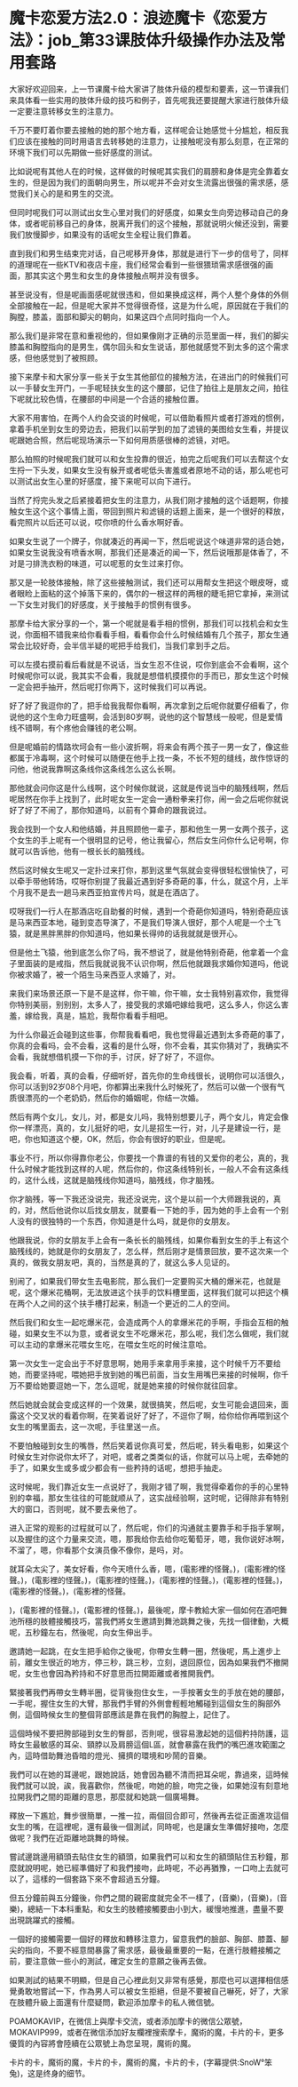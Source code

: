 # 魔卡恋爱方法2.0：浪迹魔卡《恋爱方法》：job_第33课肢体升级操作办法及常用套路

大家好欢迎回来，上一节课魔卡给大家讲了肢体升级的模型和要素，这一节课我们来具体看一些实用的肢体升级的技巧和例子，首先呢我还要提醒大家进行肢体升级一定要注意转移女生的注意力。

千万不要盯着你要去接触的她的那个地方看，这样呢会让她感觉十分尴尬，相反我们应该在接触的同时用语言去转移她的注意力，让接触呢没有那么刻意，在正常的环境下我们可以先期做一些好感度的测试。

比如说呢有其他人在的时候，这样做的时候呢其实我们的肩膀和身体是完全靠着女生的，但是因为我们的面朝向男生，所以呢并不会对女生流露出很强的需求感，感觉我们关心的是和男生的交流。

但同时呢我们可以测试出女生心里对我们的好感度，如果女生向旁边移动自己的身体，或者呢前移自己的身体，脱离开我们的这个接触，那就说明火候还没到，需要我们放慢脚步，如果没有的话呢女生全程让我们靠着。

直到我们和男生结束完对话，自己呢移开身体，那就是进行下一步的信号了，同样的道理呢在一些KTV和夜店卡座，我们经常会看到一些很猥琐需求感很强的画面，那其实这个男生和女生的身体接触点啊并没有很多。

甚至说没有，但是呢画面感呢就很违和，但如果换成这样，两个人整个身体的外侧全部接触在一起，但是呢大家并不觉得很奇怪，这是为什么呢，原因就在于我们的胸膛，膝盖，面部和脚尖的朝向，如果这四个点同时指向一个人。

那么我们是非常在意和重视他的，但如果像刚才正确的示范里面一样，我们的脚尖膝盖和胸膛指向的是男生，偶尔回头和女生说话，那他就感觉不到太多的这个需求感，但他感觉到了被照顾。

接下来摩卡和大家分享一些关于女生其他部位的接触方法，在进出门的时候我们可以一手替女生开门，一手呢轻扶女生的这个腰部，记住了拍往上是朋友之间，拍往下呢就比较色情，在腰部的中间是一个合适的接触位置。

大家不用害怕，在两个人约会交谈的时候呢，可以借助看照片或者打游戏的惯例，拿着手机坐到女生的旁边去，把我们以前学到的加了滤镜的美图给女生看，并提议呢跟她合照，然后呢现场演示一下如何用质感很棒的滤镜，对吧。

那么拍照的时候呢我们就可以和女生投靠的很近，拍完之后呢我们可以去帮这个女生捋一下头发，如果女生没有躲开或者呢低头害羞或者原地不动的话，那么呢也可以测试出女生心里的好感度，接下来呢可以向下进行。

当然了捋完头发之后紧接着把女生的注意力，从我们刚才接触的这个话题啊，你接触女生这个这个事情上面，带回到照片和滤镜的话题上面来，是一个很好的释放，看完照片以后还可以说，哎你喷的什么香水啊好香。

如果女生说了一个牌子，你就凑近的再闻一下，然后呢说这个味道非常的适合她，如果女生说我没有喷香水啊，那我们还是凑近的闻一下，然后说哦那是体香了，不对是刁排洗衣粉的味道，可以呢惹的女生过来打你。

那又是一轮肢体接触，除了这些接触测试，我们还可以用帮女生把这个眼皮呀，或者眼睑上面粘的这个掉落下来的，偶尔的一根这样的两根的睫毛把它拿掉，来测试一下女生对我们的好感度，关于接触手的惯例有很多。

那摩卡给大家分享的一个，第一个呢就是看手相的惯例，那我们可以找机会和女生说，你面相不错我来给你看看手相，看看你会什么时候结婚有几个孩子，那女生通常会比较好奇，会半信半疑的呢把手给我们，当我们拿到手之后。

可以左摸右摸前看后看就是不说话，当女生忍不住说，哎你到底会不会看啊，这个时候呢你可以说，我其实不会看，我就是想借机摸摸你的手而已，那女生这个时候一定会把手抽开，然后呢打你两下，这时候我们可以再说。

好了好了我逗你的了，把手给我我帮你看啊，再次拿到之后呢你就要仔细看了，你说他的这个生命力旺盛啊，会活到80岁啊，说他的这个智慧线一般呢，但是爱情线不错啊，有个疼他会赚钱的老公啊。

但是呢婚前的情路坎坷会有一些小波折啊，将来会有两个孩子一男一女了，像这些都属于冷毒啊，这个时候可以随便在他手上找一条，不长不短的缝线，故作惊讶的问他，他说我靠啊这条线你这条线怎么这么长啊。

那他就会问你这是什么线啊，这个时候你就说，这就是传说当中的脑残线啊，然后呢居然在你手上找到了，此时呢女生一定会一通粉拳来打你，闹一会之后呢你就说好了好了不闹了，那你知道吗，以前有个算命的跟我说过。

我会找到一个女人和他结婚，并且照顾他一辈子，那和他生一男一女两个孩子，这个女生的手上呢有一个很明显的记号，他让我留心，然后女生问你什么记号啊，你就可以告诉他，他有一根长长的脑残线。

然后这时候女生呢又一定扑过来打你，那到这里气氛就会变得很轻松很愉快了，可以牵手带他转场，哎呀你别提了我最近遇到好多奇葩的事，什么，就这个月，上半个月我不是去一趟马来西亚拍宣传片吗，就是在酒店了。

哎呀我们一行人在那酒店吃自助餐的时候，遇到一个奇葩你知道吗，特别奇葩应该是马来西亚本地，碰到变态导演了，不是我们导演人很好，那个人呢是一个土飞猿，就是黑胖黑胖的你知道吗，他如果长得帅的话我就就是很开心。

但是他土飞猿，他到底怎么你了吗，我不想说了，就是他特别奇葩，他拿着一个盒子里面装的是戒指，然后我就说我不认识你啊，然后他就跟我求婚你知道吗，他说你被求婚了，被一个陌生马来西亚人求婚了，对。

来我们来场景还原一下是不是这样，你干嘛，你干嘛，女士我特别喜欢你，我觉得你特别美丽，别别别，太多人了，接受我的求婚吧嫁给我吧，这么多人，你这么害羞，嫁给我，真是，尴尬，我帮你看看手相吧。

为什么你最近会碰到这些事，你帮我看看吧，我也觉得最近遇到太多奇葩的事了，你真的会看吗，会不会看，这看的是什么呀，你不会看，其实你猜对了，我确实不会看，我就想借机摸一下你的手，讨厌，好了好了，不逗你。

我会看，听着，真的会看，仔细听好，首先你的生命线很长，说明你可以活很久，你可以活到92岁08个月吧，你都算出来我什么时候死了，然后可以做一个很有气质很漂亮的一个老奶奶，然后你的婚姻呢，你结一次婚。

然后有两个女儿，女儿，对，都是女儿吗，我特别想要儿子，两个女儿，肯定会像你一样漂亮，真的，女儿挺好的吧，女儿是招生一行，对，儿子是建设一行，是吧，你也知道这个梗，OK，然后，你会有很好的职业，但是呢。

事业不行，所以你得靠你老公，你要找一个靠谱的有钱的又爱你的老公，真的，我什么时候才能找到这样的人呢，然后你的，你这条线特别长，一般人不会有这条线的，这什么线，这就是脑残线你知道吗，脑残线，你才脑残。

你才脑残，等一下我还没说完，我还没说完，这个是以前一个大师跟我说的，真的，对，然后他说你以后找女朋友，就要看一下她的手，因为她的手上会有一个别人没有的很独特的一个东西，你知道是什么吗，就是你的女朋友。

他跟我说，你的女朋友手上会有一条长长的脑残线，如果你看到女生的手上有这个脑残线的，她就是你的女朋友了，怎么样，然后刚才是情景回放，要不这次来一个真的，做我女朋友吧，真的，当然是真的了，就这么多人见证的。

别闹了，如果我们带女生去电影院，那么我们一定要购买大桶的爆米花，也就是呢，这个爆米花桶啊，无法放进这个扶手的饮料槽里面，这样我们就可以把这个横在两个人之间的这个扶手槽打起来，制造一个更近的二人的空间。

然后我们和女生一起吃爆米花，会造成两个人的拿爆米花的手啊，手指会互相的触碰，如果女生不以为意，或者说女生不吃爆米花，那么呢，我们怎么做呢，我们就可以主动的拿爆米花喂女生吃，在喂女生吃的时候注意哈。

第一次女生一定会出于不好意思啊，她用手来拿用手来接，这个时候千万不要给她，而要坚持呢，喂她把手放到她的嘴巴前面，当女生用嘴巴来接的时候啊，你千万不要给她要逗她一下，怎么逗呢，就是她来接的时候你就往回拿。

然后她就会就会变成这样的一个效果，就很搞笑，然后呢，女生可能会退回来，面露这个交叉状的看着你啊，在笑着说好了好了，不逗你了啊，给你给你再喂到这个女生的嘴里面去，这一次呢，手往里送一点。

不要怕触碰到女生的嘴唇，然后笑着说你真可爱，然后呢，转头看电影，如果这个时候女生对你说你太坏了，对吧，或者之类类似的话，你就可以马上呢，去牵她的手了，如果女生或多或少都会有一些矜持的话呢，想把手抽走。

这时候呢，我们靠近女生一点说好了，我刚才错了啊，我觉得牵着你的手的心里特别的幸福，那女生往往的可能就顺从了，这实战经验啊，这时呢，记得除非有特别大的窗口，否则呢，就不要去亲他了。

进入正常的观影的过程就可以了，然后呢，你们的沟通就主要靠手和手指手掌啊，以及握住的这个力量来交流，嗯，那我给你去给你吃葡萄牙，嗯，我你说好冰啊，不溜了，嗯，你看那个女演员像不像你，是吗，对。

就耳朵太尖了，美女好看，你今天喷什么香，嗯，(電影裡的怪聲。)，(電影裡的怪聲。)，(電影裡的怪聲。)，(電影裡的怪聲。)，(電影裡的怪聲。)，(電影裡的怪聲。)，(電影裡的怪聲。)，(電影裡的怪聲。

)，(電影裡的怪聲。)，(電影裡的怪聲。)，最後呢，摩卡教給大家一個如何在酒吧舞池所穩的肢體接觸技巧，當我們將女生邀請到舞池跳舞之後，先找一個律動，大概呢，五秒鐘左右，然後呢，向女生伸出手。

邀請她一起跳，在女生把手給你之後呢，你帶女生轉一圈，然後呢，馬上進步上前，離女生很近的地方，停三秒，跳三秒，立刻，退回原位，因為如果我們不撤開呢，女生也會因為矜持和不好意思而拉開距離或者推開我們。

緊接著我們再帶女生轉半圈，從背後抱住女生，一手按著女生的手放在她的腰部，一手呢，握住女生的大臂，那我們手臂的外側會輕輕地觸碰到這個女生的胸部外側，這個時候女生的整個背部應該是靠在我們的胸膛上，記住了。

這個時候不要把胯部碰到女生的臀部，否則呢，很容易激起她的這個矜持防護，這時女生最敏感的耳朵、頸脖以及肩膀這個L區，就會暴露在我們的嘴巴進攻範圍之內，這時借助舞池昏暗的燈光、擁擠的環境和吵鬧的音樂。

我們可以在她的耳邊呢，跟她說話，她會因為聽不清而把耳朵呢，靠過來，這時候我們就可以說，誒，我喜歡你，然後呢，吻她的臉，吻完之後，如果她沒有刻意地拉開我們之間的距離的意思，那麼就和她跳一個廣場舞。

釋放一下尷尬，舞步很簡單，一推一拉，兩個回合即可，然後再去從正面進攻這個女生的嘴，在這裡呢，還有最後一個測試，同時呢，也是讓女生準備好接吻，怎麼做呢？我們在近距離地跳舞的時候。

嘗試邊跳邊用額頭去貼住女生的額頭，如果我們可以和女生的額頭貼住五秒鐘，那麼就說明呢，她已經準備好了和我們接吻，此時呢，不必再猶豫，一口吻上去就可以了，這樣的一個套路下來不會超過五分鐘。

但五分鐘前與五分鐘後，你們之間的親密度就完全不一樣了，(音樂)，(音樂)，(音樂)，總結一下本科重點，和女生的肢體接觸要由小到大，緩慢地推進，盡量不要出現跳躍式的接觸。

一個好的接觸需要一個好的釋放和轉移注意力，留意我們的臉部、胸部、膝蓋、腳尖的指向，不要不經意間暴露了需求感，最後最重要的一點，在進行肢體接觸之前，要注意做一些小的測試，確定女生的意願之後再去做。

如果測試的結果不明顯，但是自己心裡此刻又非常有感覺，那麼也可以選擇相信感覺勇敢地嘗試一下，作為男人可以被女生拒絕，但是不要被自己嚇死，好了，大家在肢體升級上面還有什麼疑問，歡迎添加摩卡的私人微信號。

POAMOKAVIP，在微信上與摩卡交流，或者添加摩卡的微信公眾號，MOKAVIP999，或者在微信添加好友欄裡搜索摩卡，魔術的魔，卡片的卡，更多優質的內容將會陸續在公眾號上為您呈現，魔術的魔。

卡片的卡，魔術的魔，卡片的卡，魔術的魔，卡片的卡，(字幕提供:SnoW°笨兔)，这是终身的细节。